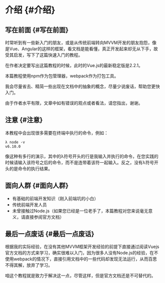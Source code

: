 # 介绍 {#介绍}

## 写在前面 {#写在前面}

时常听到有一些新入门的朋友，或是从传统前端转向MVVM开发的朋友抱怨，像是Vue、Angular的这样的框架，看文档是能看懂，真正开发起来却无从下手，故受其启发，写下了这篇快速入门的教程。

在作者决定要写出这篇教程的时候，此时的Vue.js的最新稳定版是2.2.1。

本篇教程使用npm作为包管理器，webpack作为打包工具。

我会尽量省去、精简一些出现在文档中的抽象的概念，尽量少说废话，帮助您更快入门。

由于作者水平有限，文章中如有错误的观点或者看法，请您指出，谢谢。

## 注意 {#注意}

本教程中会出现很多需要在终端中执行的命令，例如：

```
λ node -v
v6.10.0
```

像这种有多行的演示，其中的λ符号开头的行是我输入并执行的命令，在您实践的时候请输入该符号之后的命令，而不是连带着该符一起输入。反之，没有λ符号开头的是命令的执行结果。

## 面向人群 {#面向人群}

* 有基础的前端开发知识（刚入前端坑的小白）
* 传统前端开发人员
* 未曾接触过Node.js（如果您已经是一位老手了，本篇教程对您来说毫无意义，请直接参阅官方文档）

## 最后一点废话 {#最后一点废话}

根据我的实际经验，在没有其他MVVM框架开发经验的前提下直接通过阅读Vuejs官方文档的方式来学习，确实很难以入门，因为很多人没有Node.js的经验，在不使用webpack的情况下，直接引用文档中的一些代码却发现无法运行，从而百思不得其解，放弃了学习。

咱这个教程就是致力于解决这一点，尽管这样，但是官方文档还是不可替代的。

